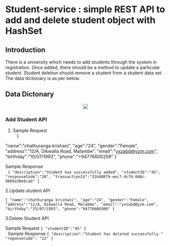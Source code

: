 # Student-service : simple REST API to add and delete student object with HashSet

## Introduction
There is a university which needs to add students through the system in registration. Once added, there should be a method to update a particular student. Student deletion should remove a student from a student data set.  The data dictionary is as per below.

## Data Dictonary

<p align="middle">
  <img src="../master/readme-images/data-dictonary.jpg"/>
</p>
 
 ### Add Student API
 
 1. Sample Request
 \
&nbsp;
 `{

   "name":"chathuranga krishani",
   "age":"24",
   "gender":"Female",
   "address":"12/A, Dikwalla Road, Malambe",
   "email":"yxzabd@yzm.com",
   "birthday":"10/07/1993",
   "phone":"+94776600259"
}
`


Sample Response
\
&nbsp;
`
{
"description":"Student has successfully added",
"studentID":"45",
"responseCode":"20",
"transactionId":"31b408f9-eec7-4c76-8d6c-9609a30e6cab"
}
`

2.Update student API

`
{
   "name":"chathuranga krishani",
   "age":"24",
   "gender":"Female",
   "address":"12/A, Dikwalla Road, Malambe",
   "email":"yxzabd@yzm.com",
   "birthday":"25/07/1993",
   "phone":"94776600300"
}
`

3.Delete Student API

 Sample Request
 `
{
"studentID":"45"
}
`
\
&nbsp;
Sample Response
`
{
"description":"Student has deleted successfully."
"reponseCode": "22"
}
`
 

